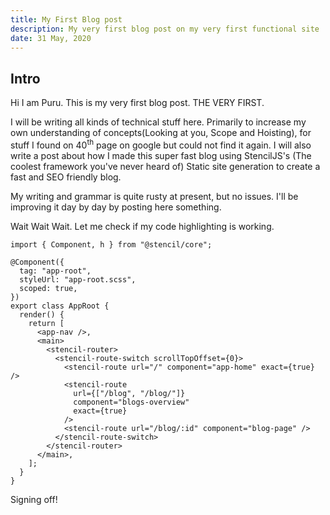 ```yaml
---
title: My First Blog post
description: My very first blog post on my very first functional site
date: 31 May, 2020
---
```


## Intro

Hi I am Puru. This is my very first blog post. THE VERY FIRST.

I will be writing all kinds of technical stuff here. Primarily to increase my own understanding of concepts(Looking at you, Scope and Hoisting), for stuff I found on 40<sup>th</sup> page on google but could not find it again. I will also write a post about how I made this super fast blog using StencilJS's (The coolest framework you've never heard of) Static site generation to create a fast and SEO friendly blog.

My writing and grammar is quite rusty at present, but no issues. I'll be improving it day by day by posting here something.

Wait Wait Wait. Let me check if my code highlighting is working.

```tsx
import { Component, h } from "@stencil/core";

@Component({
  tag: "app-root",
  styleUrl: "app-root.scss",
  scoped: true,
})
export class AppRoot {
  render() {
    return [
      <app-nav />,
      <main>
        <stencil-router>
          <stencil-route-switch scrollTopOffset={0}>
            <stencil-route url="/" component="app-home" exact={true} />
            <stencil-route
              url={["/blog", "/blog/"]}
              component="blogs-overview"
              exact={true}
            />
            <stencil-route url="/blog/:id" component="blog-page" />
          </stencil-route-switch>
        </stencil-router>
      </main>,
    ];
  }
}
```

Signing off!
